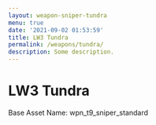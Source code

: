 ```yaml
---
layout: weapon-sniper-tundra
menu: true
date: '2021-09-02 01:53:59'
title: LW3 Tundra
permalink: /weapons/tundra/
description: Some description.
---
```


# LW3 Tundra

Base Asset Name: wpn_t9_sniper_standard